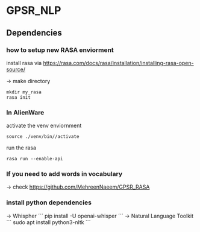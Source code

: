 # GPSR_NLP

## Dependencies
### how to setup new RASA enviorment 
install rasa via https://rasa.com/docs/rasa/installation/installing-rasa-open-source/

-> make directory
```
mkdir my_rasa
rasa init 
```
### In AlienWare
activate the venv enviornment
``` 
source ./venv/bin//activate
```
run the rasa
``` 
rasa run --enable-api
```
### If you need to add words in vocabulary
-> check https://github.com/MehreenNaeem/GPSR_RASA

### install python dependencies
-> Whispher 
´´´
pip install -U openai-whisper
´´´
-> Natural Language Toolkit
´´´
sudo apt install python3-nltk
´´´

